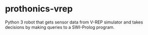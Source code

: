 # prothonics-vrep
Python 3 robot that gets sensor data from V-REP simulator and takes decisions by making queries to a SWI-Prolog program.
